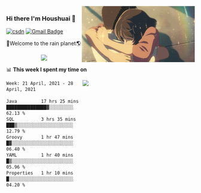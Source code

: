 <img  align='right' height="150" src="https://github.com/LikeRainDay/LikeRainDay/blob/master/pic/img_rain_1.gif?raw=true">



### Hi there I'm Houshuai :lemon:

[![csdn](https://img.shields.io/badge/-csdn-c14438?style=flat-square&logo=c&logoColor=white)](https://blog.csdn.net/qq_15807167)
[![Gmail Badge](https://img.shields.io/badge/-gmail-c14438?style=flat-square&logo=Gmail&logoColor=white&link=mailto:houshuai0816@gmail.com)](mailto:houshuai0816@gmail.com)

🚀Welcome to the rain planet🌎

<center>
<img align='center'  src="https://source.unsplash.com/random/1200x600">
</center>

📊 **This week I spent my time on**

<img align='right'   width="300" src="https://github-readme-stats.vercel.app/api?username=LikeRainDay&show_icons=true&title_color=fff&icon_color=79ff97&text_color=9f9f9f&bg_color=151515">

<!--START_SECTION:waka-->
```text
Week: 21 April, 2021 - 28 April, 2021

Java         17 hrs 25 mins  ███████████████▓░░░░░░░░░   62.13 % 
SQL          3 hrs 35 mins   ███▒░░░░░░░░░░░░░░░░░░░░░   12.79 % 
Groovy       1 hr 47 mins    █▓░░░░░░░░░░░░░░░░░░░░░░░   06.40 % 
YAML         1 hr 40 mins    █▒░░░░░░░░░░░░░░░░░░░░░░░   05.96 % 
Properties   1 hr 10 mins    █░░░░░░░░░░░░░░░░░░░░░░░░   04.20 % 
```
<!--END_SECTION:waka-->
